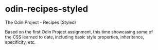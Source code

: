 # odin-recipes-styled
The Odin Project - Recipes (Styled)

Based on the first Odin Project assignment, this time showcasing some of the  CSS learned to date, including basic style properties, inheritance, specificity, etc.